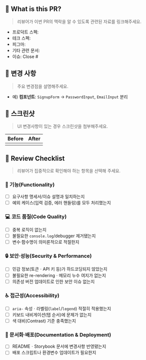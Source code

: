 ## 🔎 What is this PR?

> 리뷰어가 이번 PR의 맥락을 알 수 있도록 관련된 자료를 링크해주세요.

- 프로덕트 스펙:
- 테크 스펙:
- 피그마:
- 기타 관련 문서:
- 이슈: Close #

## 🎯 변경 사항

> 주요 변경점을 설명해주세요.

- 예) **컴포넌트**: `SignupForm` → `PasswordInput`, `EmailInput` 분리

## 📸 스크린샷

> UI 변경사항이 있는 경우 스크린샷을 첨부해주세요.

| Before | After |
| :----: | :---: |
|        |       |

## 🧐 Review Checklist

> 리뷰어가 집중적으로 확인해야 하는 항목을 선택해 주세요.

### 🚀 기능(Functionality)

- [ ] 요구사항 명세서/이슈 설명과 일치하는지
- [ ] 예외 케이스(입력 검증, 에러 핸들링)를 모두 처리했는지

### 💻 코드 품질(Code Quality)

- [ ] 중복 로직이 없는지
- [ ] 불필요한 `console.log`/debugger 제거됐는지
- [ ] 변수·함수명이 의미론적으로 적절한지

### 🔒 보안·성능(Security & Performance)

- [ ] 민감 정보(토큰ㆍAPI 키 등)가 하드코딩되지 않았는지
- [ ] 불필요한 re-renderingㆍ메모리 누수 여지가 없는지
- [ ] 의존성 버전 업데이트로 인한 보안 이슈 없는지

### ♿️ 접근성(Accessibility)

- [ ] `aria-` 속성ㆍ라벨링(`label`/`legend`) 적절히 적용했는지
- [ ] 키보드 내비게이션(탭 순서)에 문제가 없는지
- [ ] 색 대비(Contrast) 기준 충족했는지

### 📖 문서화·배포(Documentation & Deployment)

- [ ] READMEㆍStorybook 문서에 변경사항 반영됐는지
- [ ] 배포 스크립트나 환경변수 업데이트가 필요한지
